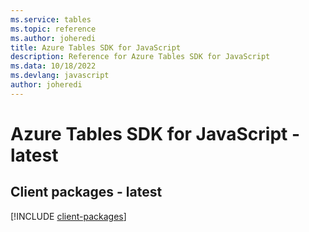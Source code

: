 ```yaml
---
ms.service: tables
ms.topic: reference
ms.author: joheredi
title: Azure Tables SDK for JavaScript
description: Reference for Azure Tables SDK for JavaScript
ms.data: 10/18/2022
ms.devlang: javascript
author: joheredi
---
```

# Azure Tables SDK for JavaScript - latest

## Client packages - latest
[!INCLUDE [client-packages](tables-client-index.md)]